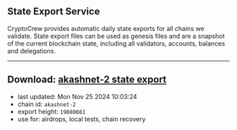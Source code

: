 ## State Export Service
CryptoCrew provides automatic daily state exports for all chains we validate. State export files can be used as genesis files and are a snapshot of the current blockchain state, including all validators, accounts, balances and delegations.

---
**Download: [akashnet-2 state export](https://dl-eu2.ccvalidators.com/SERVICE/akash/akashnet-2_export_19080081.json)**
---

- last updated: Mon Nov 25 2024 10:03:24
- chain id: `akashnet-2`
- export height: `19080081`
- use for: airdrops, local tests, chain recovery
